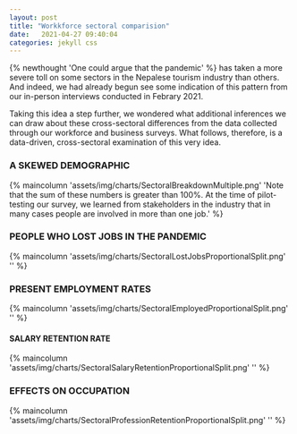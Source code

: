 ```yaml
---
layout: post
title: "Workkforce sectoral comparision"
date:   2021-04-27 09:40:04
categories: jekyll css
---
```


{% newthought 'One could argue that the pandemic' %} has taken a more severe toll on some sectors in the Nepalese tourism industry than others. And indeed, we had already begun see some indication of this pattern from our in-person interviews conducted in Febrary 2021. 

Taking this idea a step further, we wondered what additional inferences we can draw about these cross-sectoral differences from the data collected through our workforce and business surveys. What follows, therefore, is a data-driven, cross-sectoral examination of this very idea.

### A SKEWED DEMOGRAPHIC 
{% maincolumn 'assets/img/charts/SectoralBreakdownMultiple.png' 'Note that the sum of these numbers is greater than 100%. At the time of pilot-testing our survey, we learned from stakeholders in the industry that in many cases people are involved in more than one job.' %}




### PEOPLE WHO LOST JOBS IN THE PANDEMIC
{% maincolumn 'assets/img/charts/SectoralLostJobsProportionalSplit.png' '' %}


### PRESENT EMPLOYMENT RATES

{% maincolumn 'assets/img/charts/SectoralEmployedProportionalSplit.png' '' %}


#### SALARY RETENTION RATE
{% maincolumn 'assets/img/charts/SectoralSalaryRetentionProportionalSplit.png' '' %}


### EFFECTS ON OCCUPATION
{% maincolumn 'assets/img/charts/SectoralProfessionRetentionProportionalSplit.png' '' %}




